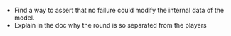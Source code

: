 * Find a way to assert that no failure could modify the internal data of the model.
* Explain in the doc why the round is so separated from the players
